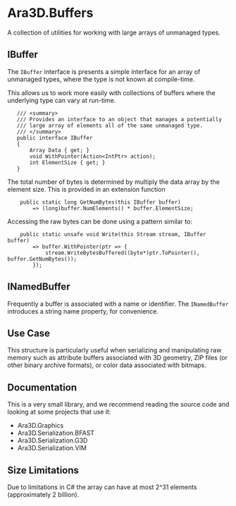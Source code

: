 ﻿# Ara3D.Buffers

A collection of utilities for working with large arrays of unmanaged types.

## IBuffer

The `IBuffer` interface is presents a simple interface for an 
array of unmanaged types, where the type is not known at compile-time. 

This allows us to work more easily with collections of buffers where the 
underlying type can vary at run-time. 
 
 ```
    /// <summary>
    /// Provides an interface to an object that manages a potentially
    /// large array of elements all of the same unmanaged type.
    /// </summary>
    public interface IBuffer
    {
        Array Data { get; }
        void WithPointer(Action<IntPtr> action);
        int ElementSize { get; }
    }
```

The total number of bytes is determined by multiply the data array by the element size.
This is provided in an extension function

```
    public static long GetNumBytes(this IBuffer buffer)
        => (long)buffer.NumElements() * buffer.ElementSize;
```

Accessing the raw bytes can be done using a pattern similar to:

```
    public static unsafe void Write(this Stream stream, IBuffer buffer)
        => buffer.WithPointer(ptr => {
            stream.WriteBytesBuffered((byte*)ptr.ToPointer(), buffer.GetNumBytes());
        });
```

## INamedBuffer

Frequently a buffer is associated with a name or identifier. 
The `INamedBuffer` introduces a string name property, for convenience.   

## Use Case

This structure is particularly useful when serializing and manipulating raw memory such 
as attribute buffers associated with 3D geometry, ZIP files (or other binary archive formats), 
or color data associated with bitmaps. 

## Documentation 

This is a very small library, and we recommend reading the source code and looking at some projects 
that use it:

* Ara3D.Graphics
* Ara3D.Serialization.BFAST
* Ara3D.Serialization.G3D
* Ara3D.Serialization.VIM

## Size Limitations

Due to limitations in C# the array can have at most 2^31 
elements (approximately 2 billion). 


